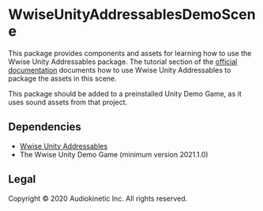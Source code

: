 # WwiseUnityAddressablesDemoScene

This package provides components and assets for learning how to use the Wwise Unity Addressables package. 
The tutorial section of the [official documentation](LINK_TO_DOC) documents how to use Wwise Unity Addressables to package the assets in this scene.

This package should be added to a preinstalled Unity Demo Game, as it uses sound assets from that project.

## Dependencies
* [Wwise Unity Addressables](https://github.com/audiokinetic/WwiseUnityAddressables)
* The Wwise Unity Demo Game (minimum version 2021.1.0)


## Legal
Copyright © 2020 Audiokinetic Inc. All rights reserved.
